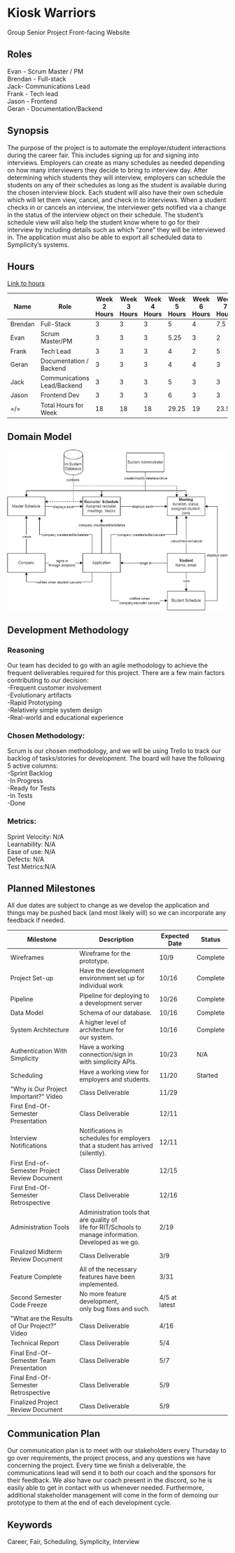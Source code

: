 # Kiosk Warriors
Group Senior Project Front-facing Website


## Roles
Evan - Scrum Master / PM<br>
Brendan - Full-stack<br>
Jack- Communications Lead<br>
Frank - Tech lead<br>
Jason - Frontend<br>
Geran - Documentation/Backend<br>

## Synopsis
The purpose of the project is to automate the employer/student interactions during the career fair. This includes signing up for and signing into interviews. Employers can create as many schedules as needed depending on how many interviewers they decide to bring to interview day.  After determining which students they will interview, employers can schedule the students on any of their schedules as long as the student is available during the chosen interview block. Each student will also have their own schedule which will let them view, cancel, and check in to interviews. When a student checks in or cancels an interview, the interviewer gets notified via a change in the status of the interview object on their schedule. The student’s schedule view will also help the student know where to go for their interview by including details such as which “zone” they will be interviewed in. The application must also be able to export all scheduled data to Symplicity’s systems. 

## Hours
[Link to hours](https://docs.google.com/spreadsheets/d/1xAHLvo-fBwB6ZvhZdQ5gmMZXveX7XbWQiBJ8mm3cors/edit?usp=sharing)

| Name                 | Role                        | Week 2 Hours | Week 3 Hours | Week 4 Hours | Week 5 Hours | Week 6 Hours | Week 7 Hours | Week 8 Hours | Week 9 Hours | Week 10 Hours | Week 11 Hours | Week 12 Hours | Week 13 Hours | Week 14 Hours | Week 15 Hours |
| -------------------- | --------------------------- | ------------ | ------------ | ------------ | ------------ | ------------ | ------------ | ------------ | ------------ | ------------- | ------------- | ------------- | ------------- | ------------- | ------------- |
| Brendan              | Full-Stack                  | 3            | 3            | 3            | 5            | 4            | 7.5          | 3            | 12           |               |               |               |               |               |               |
| Evan                 | Scrum Master/PM             | 3            | 3            | 3            | 5.25         | 3            | 2            | 4            | 4            |               |               |               |               |               |               |
| Frank                | Tech Lead                   | 3            | 3            | 3            | 4            | 2            | 5            | 4            | 5            |               |               |               |               |               |               |
| Geran                | Documentation / Backend     | 3            | 3            | 3            | 4            | 4            | 3            | 4            | 9            |               |               |               |               |               |               |
| Jack                 | Communications Lead/Backend | 3            | 3            | 3            | 5            | 3            | 3            | 4            | 5            |               |               |               |               |               |               |
| Jason                | Frontend Dev                | 3            | 3            | 3            | 6            | 3            | 3            | 3            | 4            |               |               |               |               |               |               |
| =/=                  | Total Hours for Week        | 18           | 18           | 18           | 29.25        | 19           | 23.5         | 22           | 39           | 0             | 0             | 0             | 0             | 0             | 0             |

## Domain Model
![Domain Model](domain_model.png)

## Development Methodology
### Reasoning
Our team has decided to go with an agile methodology to achieve the frequent deliverables required for this project. There are a few main factors contributing to our decision: <br>
-Frequent customer involvement<br>
-Evolutionary artifacts<br>
-Rapid Prototyping<br>
-Relatively simple system design<br>
-Real-world and educational experience<br>
### Chosen Methodology:
Scrum is our chosen methodology, and we will be using Trello to track our backlog of tasks/stories for development. The board will have the following 5 active columns: <br>
-Sprint Backlog<br>
-In Progress<br>
-Ready for Tests<br>
-In Tests<br>
-Done<br>

### Metrics:
Sprint Velocity: N/A <br>
Learnability: N/A<br>
Ease of use: N/A<br>
Defects: N/A<br>
Test Metrics:N/A<be>

## Planned Milestones
All due dates are subject to change as we develop the application and things may be pushed back (and most likely will) so we can incorporate any feedback if needed.

|            Milestone           |                                                    Description                                                   |      Expected Date     |                 Status                 |
|--------------------------------|------------------------------------------------------------------------------------------------------------------|------------------------|----------------------------------------|
| Wireframes                     | Wireframe for the prototype.                                                                                     |          10/9          | Complete                               |
| Project Set-up                 | Have the development environment set up for individual work                                                      |          10/16         | Complete                               |
| Pipeline                       | Pipeline for deploying to a development server                                                                   |          10/26         | Complete                               |
| Data Model                     | Schema of our database.                                                                                          |          10/16         | Complete                               |
| System Architecture            | A higher level of architecture for <br>our system.                                                               |          10/16         | Complete                               |
| Authentication With Simplicity | Have a working connection/sign in <br>with simplicity APIs.                                                      |          10/23         | N/A                                    |
| Scheduling                     | Have a working view for employers and students.                                                                  |          11/20         | Started                                |
| "Why is Our Project Important?" Video | Class Deliverable                                                                                         |          11/29         |                                        |
| First End-Of-Semester Presentation    | Class Deliverable                                                                                         |          12/11         |                                        |
| Interview Notifications        | Notifications in schedules for employers <br>that a student has arrived (silently).                              |          12/11         |                                        |
| First End-of-Semester Project Review Document  | Class Deliverable                                                                                |          12/15         |                                        |
| First End-Of-Semester Retrospective            | Class Deliverable                                                                                |          12/16         |                                        |
| Administration Tools           | Administration tools that are quality of <br>life for RIT/Schools to manage information. <br>Developed as we go. |           2/19         |                                        |
| Finalized Midterm Review Document              | Class Deliverable                                                                                |            3/9         |                                        |
| Feature Complete               | All of the necessary features have been implemented.                                                             |           3/31         |                                        |
| Second Semester Code Freeze    | No more feature development, <br>only bug fixes and such.                                                        |      4/5 at latest     |                                        |
| "What are the Results of Our Project?" Video   | Class Deliverable                                                                                |           4/16         |                                        |
| Technical Report               | Class Deliverable                                                                                                |            5/4         |                                        |
| Final End-Of-Semester Team Presentation        | Class Deliverable                                                                                |            5/7         |                                        |
| Final End-Of-Semester Retrospective            | Class Deliverable                                                                                |            5/9         |                                        |
| Finalized Project Review Document              | Class Deliverable                                                                                |            5/9         |                                        |


## Communication Plan
Our communication plan is to meet with our stakeholders every Thursday to go over requirements, the project process, and any questions we have concerning the project. Every time we finish a deliverable, the communications lead will send it to both our coach and the sponsors for their feedback. We also have our coach present in the discord, so he is easily able to get in contact with us whenever needed. Furthermore, additional stakeholder management will come in the form of demoing our prototype to them at the end of each development cycle.

## Keywords
Career, Fair, Scheduling, Symplicity, Interview
